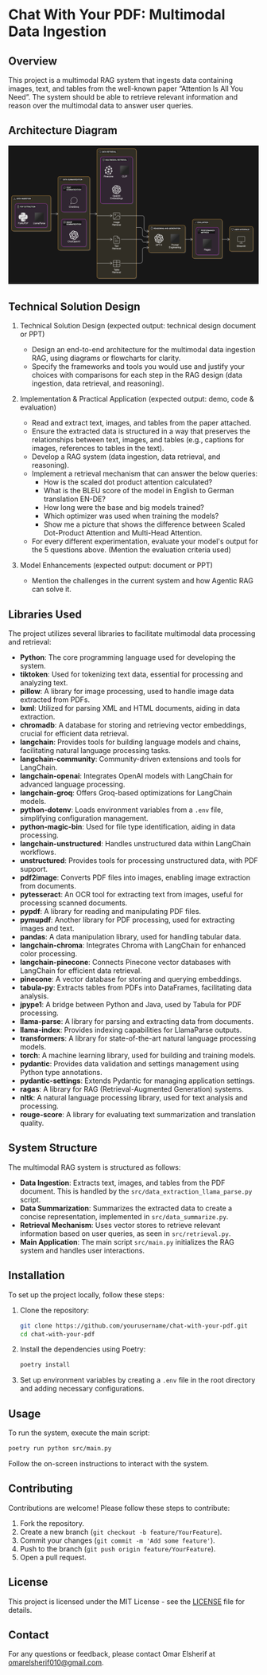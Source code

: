 # Chat With Your PDF: Multimodal Data Ingestion

## Overview

This project is a multimodal RAG system that ingests data containing images, text, and tables from the well-known paper “Attention Is All You Need”. The system should be able to retrieve relevant information and reason over the multimodal data to answer user queries.

## Architecture Diagram

![Architecture Diagram](Architecture/diagram-export-2-9-2025-11_48_20-PM.png)

## Technical Solution Design

1. Technical Solution Design (expected output: technical design document or PPT)
   - Design an end-to-end architecture for the multimodal data ingestion RAG, using diagrams or flowcharts for clarity.
   - Specify the frameworks and tools you would use and justify your choices with comparisons for each step in the RAG design (data ingestion, data retrieval, and reasoning).

2. Implementation & Practical Application (expected output: demo, code & evaluation)
   - Read and extract text, images, and tables from the paper attached.
   - Ensure the extracted data is structured in a way that preserves the relationships between text, images, and tables (e.g., captions for images, references to tables in the text).
   - Develop a RAG system (data ingestion, data retrieval, and reasoning).
   - Implement a retrieval mechanism that can answer the below queries:
     - How is the scaled dot product attention calculated?
     - What is the BLEU score of the model in English to German translation EN-DE?
     - How long were the base and big models trained?
     - Which optimizer was used when training the models?
     - Show me a picture that shows the difference between Scaled Dot-Product Attention and Multi-Head Attention.
   - For every different experimentation, evaluate your model's output for the 5 questions above. (Mention the evaluation criteria used)

3. Model Enhancements (expected output: document or PPT)
   - Mention the challenges in the current system and how Agentic RAG can solve it.

## Libraries Used

The project utilizes several libraries to facilitate multimodal data processing and retrieval:

- **Python**: The core programming language used for developing the system.
- **tiktoken**: Used for tokenizing text data, essential for processing and analyzing text.
- **pillow**: A library for image processing, used to handle image data extracted from PDFs.
- **lxml**: Utilized for parsing XML and HTML documents, aiding in data extraction.
- **chromadb**: A database for storing and retrieving vector embeddings, crucial for efficient data retrieval.
- **langchain**: Provides tools for building language models and chains, facilitating natural language processing tasks.
- **langchain-community**: Community-driven extensions and tools for LangChain.
- **langchain-openai**: Integrates OpenAI models with LangChain for advanced language processing.
- **langchain-groq**: Offers Groq-based optimizations for LangChain models.
- **python-dotenv**: Loads environment variables from a `.env` file, simplifying configuration management.
- **python-magic-bin**: Used for file type identification, aiding in data processing.
- **langchain-unstructured**: Handles unstructured data within LangChain workflows.
- **unstructured**: Provides tools for processing unstructured data, with PDF support.
- **pdf2image**: Converts PDF files into images, enabling image extraction from documents.
- **pytesseract**: An OCR tool for extracting text from images, useful for processing scanned documents.
- **pypdf**: A library for reading and manipulating PDF files.
- **pymupdf**: Another library for PDF processing, used for extracting images and text.
- **pandas**: A data manipulation library, used for handling tabular data.
- **langchain-chroma**: Integrates Chroma with LangChain for enhanced color processing.
- **langchain-pinecone**: Connects Pinecone vector databases with LangChain for efficient data retrieval.
- **pinecone**: A vector database for storing and querying embeddings.
- **tabula-py**: Extracts tables from PDFs into DataFrames, facilitating data analysis.
- **jpype1**: A bridge between Python and Java, used by Tabula for PDF processing.
- **llama-parse**: A library for parsing and extracting data from documents.
- **llama-index**: Provides indexing capabilities for LlamaParse outputs.
- **transformers**: A library for state-of-the-art natural language processing models.
- **torch**: A machine learning library, used for building and training models.
- **pydantic**: Provides data validation and settings management using Python type annotations.
- **pydantic-settings**: Extends Pydantic for managing application settings.
- **ragas**: A library for RAG (Retrieval-Augmented Generation) systems.
- **nltk**: A natural language processing library, used for text analysis and processing.
- **rouge-score**: A library for evaluating text summarization and translation quality.

## System Structure

The multimodal RAG system is structured as follows:

- **Data Ingestion**: Extracts text, images, and tables from the PDF document. This is handled by the `src/data_extraction_llama_parse.py` script.
- **Data Summarization**: Summarizes the extracted data to create a concise representation, implemented in `src/data_summarize.py`.
- **Retrieval Mechanism**: Uses vector stores to retrieve relevant information based on user queries, as seen in `src/retrieval.py`.
- **Main Application**: The main script `src/main.py` initializes the RAG system and handles user interactions.

## Installation

To set up the project locally, follow these steps:

1. Clone the repository:
   ```bash
   git clone https://github.com/yourusername/chat-with-your-pdf.git
   cd chat-with-your-pdf
   ```

2. Install the dependencies using Poetry:
   ```bash
   poetry install
   ```

3. Set up environment variables by creating a `.env` file in the root directory and adding necessary configurations.

## Usage

To run the system, execute the main script:

```bash
poetry run python src/main.py
```

Follow the on-screen instructions to interact with the system.

## Contributing

Contributions are welcome! Please follow these steps to contribute:

1. Fork the repository.
2. Create a new branch (`git checkout -b feature/YourFeature`).
3. Commit your changes (`git commit -m 'Add some feature'`).
4. Push to the branch (`git push origin feature/YourFeature`).
5. Open a pull request.

## License

This project is licensed under the MIT License - see the [LICENSE](LICENSE) file for details.

## Contact

For any questions or feedback, please contact Omar Elsherif at omarelsherif010@gmail.com.
